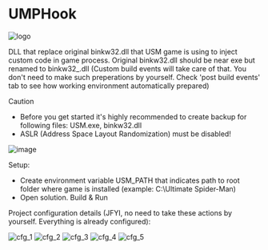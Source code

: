 # UMPHook


![logo](https://github.com/user-attachments/assets/b72d2c98-c69a-4f97-811b-0c3dcaebf00b)


DLL that replace original binkw32.dll that USM game is using to inject custom code in game process. Original binkw32.dll should be near exe but renamed to binkw32_.dll 
(Custom build events will take care of that. You don't need to make such preperations by yourself. Check 'post build events' tab to see how working environment automatically prepared)

> [!CAUTION]
> - Before you get started it's highly recommended to create backup for following files: USM.exe, binkw32.dll
> - ASLR (Address Space Layout Randomization) must be disabled!
>
> ![image](https://github.com/user-attachments/assets/5cf1818e-c3c5-471f-bd62-f989d1562405)

Setup:
- Create environment variable USM_PATH that indicates path to root folder where game is installed (example: C:\Ultimate Spider-Man)
- Open solution. Build & Run

Project configuration details (JFYI, no need to take these actions by yourself. Everything is already configured):

![cfg_1](https://github.com/user-attachments/assets/b95ba562-e269-475b-939a-6ea350bfce34)
![cfg_2](https://github.com/user-attachments/assets/d279651a-2c20-4296-b316-84bd1629ee1b)
![cfg_3](https://github.com/user-attachments/assets/e68b39df-2bd8-4e10-8273-7934ebe4e936)
![cfg_4](https://github.com/user-attachments/assets/e67c429d-6462-4fb5-811a-23687ac3e621)
![cfg_5](https://github.com/user-attachments/assets/03f61870-61cb-4561-9acb-d360d6c98194)
